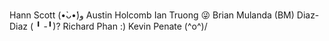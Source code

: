 Hann Scott (•̀ᴗ•́)و
Austin Holcomb
Ian Truong 😜
Brian Mulanda (BM)
Diaz-Diaz ( ╹ -╹)?
Richard Phan :)
Kevin Penate \(^o^)/

